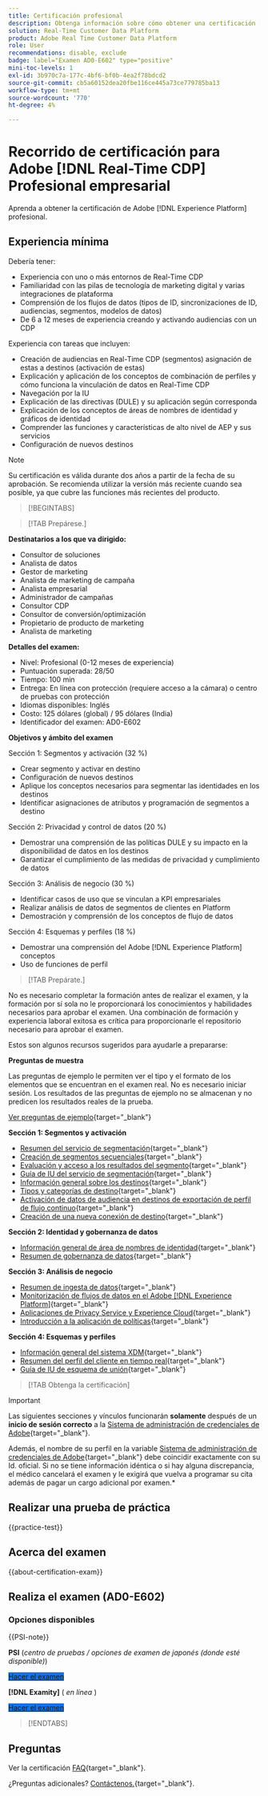 ```yaml
---
title: Certificación profesional
description: Obtenga información sobre cómo obtener una certificación [!DNL Experience Platform] Profesional en [!DNL Real-Time Customer Data Platform]
solution: Real-Time Customer Data Platform
product: Adobe Real Time Customer Data Platform
role: User
recommendations: disable, exclude
badge: label="Examen AD0-E602" type="positive"
mini-toc-levels: 1
exl-id: 3b970c7a-177c-4bf6-bf0b-4ea2f78bdcd2
source-git-commit: cb5a60152dea20fbe116ce445a73ce779785ba13
workflow-type: tm+mt
source-wordcount: '770'
ht-degree: 4%

---
```


# Recorrido de certificación para Adobe [!DNL Real-Time CDP] Profesional empresarial

Aprenda a obtener la certificación de Adobe [!DNL Experience Platform] profesional.

## Experiencia mínima

Debería tener:

* Experiencia con uno o más entornos de Real-Time CDP
* Familiaridad con las pilas de tecnología de marketing digital y varias integraciones de plataforma
* Comprensión de los flujos de datos (tipos de ID, sincronizaciones de ID, audiencias, segmentos, modelos de datos)
* De 6 a 12 meses de experiencia creando y activando audiencias con un CDP

Experiencia con tareas que incluyen:

* Creación de audiencias en Real-Time CDP (segmentos) asignación de estas a destinos (activación de estas)
* Explicación y aplicación de los conceptos de combinación de perfiles y cómo funciona la vinculación de datos en Real-Time CDP
* Navegación por la IU
* Explicación de las directivas (DULE) y su aplicación según corresponda
* Explicación de los conceptos de áreas de nombres de identidad y gráficos de identidad
* Comprender las funciones y características de alto nivel de AEP y sus servicios
* Configuración de nuevos destinos

>[!NOTE]
>
>Su certificación es válida durante dos años a partir de la fecha de su aprobación. Se recomienda utilizar la versión más reciente cuando sea posible, ya que cubre las funciones más recientes del producto.

>[!BEGINTABS]

>[!TAB Prepárese.]

**Destinatarios a los que va dirigido:**

* Consultor de soluciones
* Analista de datos
* Gestor de marketing
* Analista de marketing de campaña
* Analista empresarial
* Administrador de campañas
* Consultor CDP
* Consultor de conversión/optimización
* Propietario de producto de marketing
* Analista de marketing

**Detalles del examen:**

* Nivel: Profesional (0-12 meses de experiencia)
* Puntuación superada: 28/50
* Tiempo: 100 min
* Entrega: En línea con protección (requiere acceso a la cámara) o centro de pruebas con protección
* Idiomas disponibles: Inglés
* Costo: 125 dólares (global) / 95 dólares (India)
* Identificador del examen: AD0-E602

**Objetivos y ámbito del examen**

Sección 1: Segmentos y activación (32 %)

* Crear segmento y activar en destino
* Configuración de nuevos destinos
* Aplique los conceptos necesarios para segmentar las identidades en los destinos
* Identificar asignaciones de atributos y programación de segmentos a destino

Sección 2: Privacidad y control de datos (20 %)

* Demostrar una comprensión de las políticas DULE y su impacto en la disponibilidad de datos en los destinos
* Garantizar el cumplimiento de las medidas de privacidad y cumplimiento de datos

Sección 3: Análisis de negocio (30 %)

* Identificar casos de uso que se vinculan a KPI empresariales
* Realizar análisis de datos de segmentos de clientes en Platform
* Demostración y comprensión de los conceptos de flujo de datos

Sección 4: Esquemas y perfiles (18 %)

* Demostrar una comprensión del Adobe [!DNL Experience Platform] conceptos
* Uso de funciones de perfil

>[!TAB Prepárate.]

No es necesario completar la formación antes de realizar el examen, y la formación por sí sola no le proporcionará los conocimientos y habilidades necesarios para aprobar el examen. Una combinación de formación y experiencia laboral exitosa es crítica para proporcionarle el repositorio necesario para aprobar el examen.

Estos son algunos recursos sugeridos para ayudarle a prepararse:

**Preguntas de muestra**

Las preguntas de ejemplo le permiten ver el tipo y el formato de los elementos que se encuentran en el examen real. No es necesario iniciar sesión. Los resultados de las preguntas de ejemplo no se almacenan y no predicen los resultados reales de la prueba.

[Ver preguntas de ejemplo](https://scorpion.caveon.com/launchpad/ad3-e602-adobe-real-time-cdp-business-practitioner-professional-sample-questions){target="_blank"}

**Sección 1: Segmentos y activación**

* [Resumen del servicio de segmentación](https://experienceleague.adobe.com/docs/experience-platform/segmentation/home.html){target="_blank"}
* [Creación de segmentos secuenciales](https://experienceleague.adobe.com/docs/platform-learn/tutorials/segments/create-sequential-segments.html){target="_blank"}
* [Evaluación y acceso a los resultados del segmento](https://experienceleague.adobe.com/docs/experience-platform/segmentation/tutorials/evaluate-a-segment.html){target="_blank"}
* [Guía de IU del servicio de segmentación](https://experienceleague.adobe.com/docs/experience-platform/segmentation/ui/overview.html#scheduled-segmentation){target="_blank"}
* [Información general sobre los destinos](https://experienceleague.adobe.com/docs/experience-platform/destinations/home.html?lang=es){target="_blank"}
* [Tipos y categorías de destino](https://experienceleague.adobe.com/docs/experience-platform/destinations/destination-types.html){target="_blank"}
* [Activación de datos de audiencia en destinos de exportación de perfil de flujo continuo](https://experienceleague.adobe.com/docs/experience-platform/destinations/ui/activate/activate-streaming-profile-destinations.html){target="_blank"}
* [Creación de una nueva conexión de destino](https://experienceleague.adobe.com/docs/experience-platform/destinations/ui/connect-destination.html){target="_blank"}

**Sección 2: Identidad y gobernanza de datos**

* [Información general de área de nombres de identidad](https://experienceleague.adobe.com/docs/experience-platform/identity/namespaces.html?lang=es){target="_blank"}
* [Resumen de gobernanza de datos](https://experienceleague.adobe.com/docs/experience-platform/data-governance/home.html?lang=es){target="_blank"}

**Sección 3: Análisis de negocio**

* [Resumen de ingesta de datos](https://experienceleague.adobe.com/docs/experience-platform/ingestion/home.html?lang=es){target="_blank"}
* [Monitorización de flujos de datos en el Adobe [!DNL Experience Platform]](https://experienceleague.adobe.com/docs/platform-learn/tutorials/monitoring/data-monitoring.html){target="_blank"}
* [Aplicaciones de Privacy Service y Experience Cloud](https://experienceleague.adobe.com/docs/experience-platform/privacy/experience-cloud-apps.html){target="_blank"}
* [Introducción a la aplicación de políticas](https://experienceleague.adobe.com/docs/experience-platform/data-governance/enforcement/overview.html){target="_blank"}

**Sección 4: Esquemas y perfiles**

* [Información general del sistema XDM](https://experienceleague.adobe.com/docs/experience-platform/xdm/home.html?lang=es){target="_blank"}
* [Resumen del perfil del cliente en tiempo real](https://experienceleague.adobe.com/docs/experience-platform/rtcdp/profile/profile-overview.html){target="_blank"}
* [Guía de IU de esquema de unión](https://experienceleague.adobe.com/docs/experience-platform/profile/union-schemas/union-schema.html){target="_blank"}

>[!TAB Obtenga la certificación]

>[!IMPORTANT]
>
>Las siguientes secciones y vínculos funcionarán **solamente**  después de un **inicio de sesión correcto** a la [Sistema de administración de credenciales de Adobe](https://www.certmetrics.com/adobe){target="_blank"}.
>
>Además, el nombre de su perfil en la variable [Sistema de administración de credenciales de Adobe](https://www.certmetrics.com/adobe){target="_blank"} debe coincidir exactamente con su Id. oficial. Si no se tiene información idéntica o si hay alguna discrepancia, el médico cancelará el examen y le exigirá que vuelva a programar su cita además de pagar un cargo adicional por examen.*

## Realizar una prueba de práctica

{{practice-test}}

## Acerca del examen

{{about-certification-exam}}

## Realiza el examen (AD0-E602)

### Opciones disponibles

{{PSI-note}}

**PSI** (*centro de pruebas / opciones de examen de japonés (donde esté disponible)*)

<a href="https://www.certmetrics.com/adobe/candidate/psi_sso_adobe.aspx?redir=yes&amp;ec=AD0-E602" target="_blank" class="spectrum-Button spectrum-Button--fill spectrum-Button--accent spectrum-Button--sizeM is-margin-bottom-big-big at-element-click-tracking" style="background-color:#1473E6">

<span class="spectrum-Button-label has-no-wrap">
   Hacer el examen
</span>
</a>

**[!DNL Examity]** ( *en línea* )

<a href="https://www.certmetrics.com/adobe/candidate/examity_sso.aspx?eid=AD0-E602" target="_blank" class="spectrum-Button spectrum-Button--fill spectrum-Button--accent spectrum-Button--sizeM is-margin-bottom-big-big at-element-click-tracking" style="background-color:#1473E6">

<span class="spectrum-Button-label has-no-wrap">
   Hacer el examen
</span>
</a>

>[!ENDTABS]

## Preguntas

Ver la certificación [FAQ](https://experienceleague.adobe.com/docs/certification/certification/faq.html){target="_blank"}.

¿Preguntas adicionales? [Contáctenos.](mailto:certif@adobe.com){target="_blank"}.
